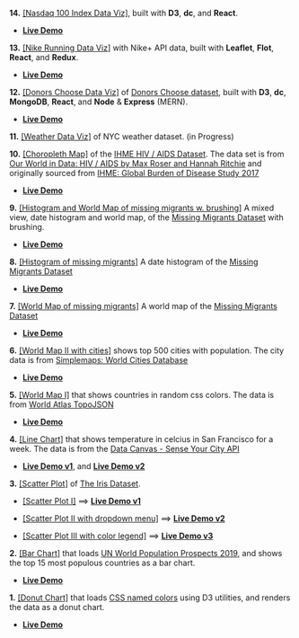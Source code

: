**14.** [[Nasdaq 100 Index Data Viz]](https://github.com/whoinlee/nasdaq100_dataVizReactD3), built with **D3**, **dc**, and **React**.

- [**Live Demo**](http://www.whoin.net/2017/02/nasdaq100/)

**13.** [[Nike Running Data Viz]](https://github.com/whoinlee/nikeRunning_dataVizReactRedux) with Nike+ API data, built with **Leaflet**, **Flot**, **React**, and **Redux**.

- [**Live Demo**](http://www.whoin.net/2017/04/nikeRunning/#/)

**12.** [[Donors Choose Data Viz]](https://github.com/whoinlee/donorsChoose_dataVizMERN) of [Donors Choose dataset](https://www.donorschoose.org/), built with **D3**, **dc**, **MongoDB**, **React**, and **Node** & **Express** (MERN).

- [**Live Demo**](http://www.whoin.net/2017/05/donorsChoose/)

**11.** [[Weather Data Viz]](https://github.com/whoinlee/weather_dataVizReactD3) of NYC weather dataset. (in Progress)

**10.** [[Choropleth Map]](https://github.com/whoinlee/HIV_dataVizReactD3) of the [IHME HIV / AIDS Dataset](https://gist.githubusercontent.com/whoinlee/1bfd682d588b2f40aa5f7d6f9a0721a8/raw/share-of-population-infected-with-hiv-ihme.csv). The data set is from [Our World in Data: HIV / AIDS by Max Roser and Hannah Ritchie](https://ourworldindata.org/hiv-aids) and originally sourced from [IHME: Global Burden of Disease Study 2017](http://ghdx.healthdata.org/gbd-results-tool)

- [**Live Demo**](https://distracted-meninsky-ce7470.netlify.app/)

**9.** [[Histogram and World Map of missing migrants w. brushing]](https://github.com/whoinlee/dataViz_ReactD3/tree/histo-worldmap-brushing)
A mixed view, date histogram and world map, of the [Missing Migrants Dataset](https://gist.githubusercontent.com/curran/a9656d711a8ad31d812b8f9963ac441c/raw/MissingMigrants-Global-2019-10-08T09-47-14-subset.csv) with brushing.

- [**Live Demo**](https://dreamy-agnesi-b2acb6.netlify.app/)

**8.** [[Histogram of missing migrants]](https://github.com/whoinlee/dataViz_ReactD3/tree/histogram)
A date histogram of the [Missing Migrants Dataset](https://gist.githubusercontent.com/curran/a9656d711a8ad31d812b8f9963ac441c/raw/MissingMigrants-Global-2019-10-08T09-47-14-subset.csv)

- [**Live Demo**](https://quirky-mcclintock-2e928b.netlify.app/)

**7.** [[World Map of missing migrants]](https://github.com/whoinlee/dataViz_ReactD3/tree/worldmap-missing-migrants)
A world map of the [Missing Migrants Dataset](https://gist.githubusercontent.com/whoinlee/9635d30312c4523fcbe1eab8bea69cb3/raw/MissingMigrants-Global-2019-10-08T09-47-14.csv)

- [**Live Demo**](https://quirky-noyce-710d2f.netlify.app/)

**6.** [[World Map II with cities]](https://github.com/whoinlee/dataViz_ReactD3/tree/worldmap-with-cities) shows top 500 cities with population. The city data is from [Simplemaps: World Cities Database](https://gist.githubusercontent.com/whoinlee/b510612c3891dc50fca48abe7768d58c/raw/worldcities_clean.csv)

- [**Live Demo**](https://hopeful-curie-a04923.netlify.app/)

**5.** [[World Map I]](https://github.com/whoinlee/dataViz_ReactD3/tree/worldmap) that shows countries in random css colors. The data is from [World Atlas TopoJSON](https://github.com/topojson/world-atlas)

- [**Live Demo**](https://hopeful-clarke-05c8c7.netlify.app/)

**4.** [[Line Chart]](https://github.com/whoinlee/dataViz_ReactD3/tree/linechart) that shows temperature in celcius in San Francisco for a week. The data is from the [Data Canvas - Sense Your City API](http://grayarea.org/initiative/data-canvas-sense-your-city)

- [**Live Demo v1**](https://elegant-tereshkova-5816aa.netlify.app/), and
  [**Live Demo v2**](https://fervent-chandrasekhar-695ff0.netlify.app/)

**3.** [[Scatter Plot]](https://github.com/whoinlee/dataViz_ReactD3/tree/scatterplot-with-color) of [The Iris Dataset](https://gist.githubusercontent.com/whoinlee/90f6546b4b83d053c37d67aeaca66c78/raw/iris.csv).

- [[Scatter Plot I]](https://github.com/whoinlee/dataViz_ReactD3/tree/scatterplot) ==> [**Live Demo v1**](https://quizzical-payne-ff65d9.netlify.app/)

- [ [Scatter Plot II with dropdown menu]](https://github.com/whoinlee/dataViz_ReactD3/tree/scatterplot-with-menu) ==> [**Live Demo v2**](https://cranky-galileo-563f07.netlify.app/)

- [ [Scatter Plot III with color legend]](https://github.com/whoinlee/dataViz_ReactD3/tree/scatterplot-with-color) ==> [**Live Demo v3**](https://fervent-colden-b2f935.netlify.app/)

**2.** [[Bar Chart]](https://github.com/whoinlee/dataViz_ReactD3/tree/barchart) that loads [UN World Population Prospects 2019](https://gist.githubusercontent.com/whoinlee/c1edf502cd2c7918ada32c63d43870f8/raw/UN_Population_2019.csv), and shows the top 15 most populous countries as a bar chart.

- [**Live Demo**](https://sleepy-noyce-4e501a.netlify.app/)

**1.** [[Donut Chart]](https://github.com/whoinlee/dataViz_ReactD3/tree/donutchart) that loads [CSS named colors](https://gist.githubusercontent.com/whoinlee/3000d2a926de7fb1697ba1fd5500af8e/raw/cssNamedColors.csv) using D3 utilities, and renders the data as a donut chart.

- [**Live Demo**](https://modest-easley-dbd404.netlify.app/)
